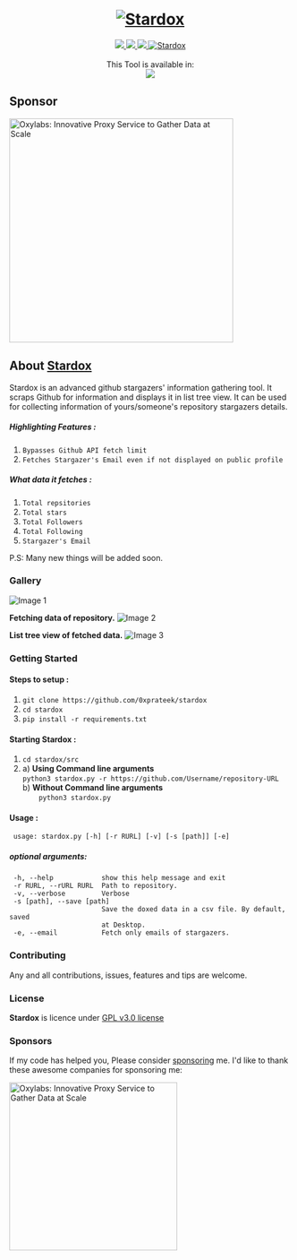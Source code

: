 <h1 align="center">
  <br>
  <a href="https://github.com/0xprateek"><img src="https://i.imgur.com/oIMDjCm.png" alt="Stardox"></a>
</h1>

<p align="center">  
  <a href="https://docs.python.org/3/download.html">
    <img src="https://img.shields.io/badge/Python-3.x-green.svg">
  </a>
  <a href="https://github.com/0xprateek/stardox">
    <img src="https://img.shields.io/badge/Version-v1.0.0%20-blue.svg">
  </a>
  <a href="https://github.com/0xprateek/stardox">
    <img src="https://img.shields.io/badge/OS-Linux-orange.svg">
  </a>
  <a href="https://gitter.im/Stardox-gitter/community?utm_source=badge&utm_medium=badge&utm_campaign=pr-badge"><img src="https://badges.gitter.im/Stardox-gitter/community.svg" alt="Stardox"></a>
  </br></br>
  This Tool is available in:</br>
  <a href = "https://blackarch.org/recon.html"><img src = "https://raw.githubusercontent.com/0xPrateek/Stardox/master/Logo/blackarch.png"></a>

  </br>
  
 ## Sponsor
 
<a href="https://oxylabs.io/?utm_source=0xPrateek&utm_medium=cpc&utm_campaign=0xPrateek_github_partner&adgroupid=202203034">
<img width="400" alt="Oxylabs: Innovative Proxy Service to Gather Data at Scale" src="https://user-images.githubusercontent.com/8784712/155142247-17264699-1bc8-4b52-8236-8b9ef7b365e2.png" />
</a>
</p>



## About [Stardox](https://github.com/0xprateek/stardox)
Stardox is an advanced github stargazers' information gathering tool. It scraps Github for information and displays it in list tree view. It can be used for collecting information of yours/someone's repository stargazers details.

##### Highlighting Features :

1. `Bypasses Github API fetch limit`
5. `Fetches Stargazer's Email even if not displayed on public profile`

##### What data it fetches :

1. `Total repsitories`
2. `Total stars`
3. `Total Followers`
4. `Total Following`
5. `Stargazer's Email`



P.S: Many new things will be added soon.

### Gallery

![Image 1](https://i.imgur.com/hkFdQwr.png)

 **Fetching data of repository.**
![Image 2](https://i.imgur.com/BVQJE8s.png)

 **List tree view of fetched data.**
![Image 3](https://i.imgur.com/MIX1VmA.jpg)

### Getting Started

#### Steps to setup :

1. `git clone https://github.com/0xprateek/stardox`
2. `cd stardox`
3. `pip install -r requirements.txt`

#### Starting Stardox :

1. `cd stardox/src`<br/>
2.  a)  **Using Command line arguments** <br/>
         `python3 stardox.py -r https://github.com/Username/repository-URL `<br/>
    b)  **Without Command line arguments**<br/>
     `    python3 stardox.py`<br/>
  #### Usage :
     usage: stardox.py [-h] [-r RURL] [-v] [-s [path]] [-e]

  ##### optional arguments:
     -h, --help            show this help message and exit
     -r RURL, --rURL RURL  Path to repository.
     -v, --verbose         Verbose
     -s [path], --save [path]
                           Save the doxed data in a csv file. By default, saved
                           at Desktop.
     -e, --email           Fetch only emails of stargazers.

### Contributing
Any and all contributions, issues, features and tips are welcome.

### License
**Stardox** is licence under [GPL v3.0 license](https://www.gnu.org/licenses/gpl-3.0.en.html)

### Sponsors
If my code has helped you, Please consider [sponsoring](https://paypal.me/0xprateek?country.x=IN&locale.x=en_GB) me. I'd like to thank these awesome companies for sponsoring me:

<a href="https://oxylabs.io/?utm_source=0xPrateek&utm_medium=cpc&utm_campaign=0xPrateek_github_partner&adgroupid=202203034">
<img width="300" alt="Oxylabs: Innovative Proxy Service to Gather Data at Scale" src="https://user-images.githubusercontent.com/8784712/155142247-17264699-1bc8-4b52-8236-8b9ef7b365e2.png" />
</a> 
